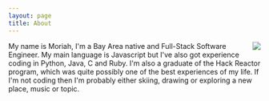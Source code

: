 ```yaml
---
layout: page
title: About
---
```


<img class="profile" style="float: right" src="{{ page.baseurl }}/assets/profilepic.jpg">

My name is Moriah, I'm a Bay Area native and Full-Stack Software Engineer. My main language is Javascript but I've also got experience coding in Python, Java, C and Ruby. I'm also a graduate of the Hack Reactor program, which was quite possibly one of the best experiences of my life. If I'm not coding then I'm probably either skiing, drawing or exploring a new place, music or topic.
